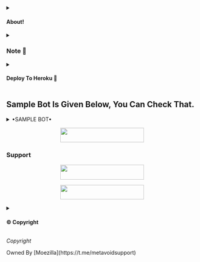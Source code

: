 <details>
<summary><h4>About!</h4></summary>
<pre><b>An Advanced Telegram Chatbot Open Sorce Code.</b></pre>
</details>
<details>
<summary><h3>Note 📝</h3></summary> 
<pre><i>VickMachineBot Is Not My Bot</i></pre>
</details>
<details>
<summary><h4> Deploy To Heroku 🚀</h4></summary>
<pre><i>Enter The Required Vars In The Heroku.</i></pre>
<p align="center"><a href="https://heroku.com/deploy?template=https://github.com/Devarora0981/Demv-Vimk"> <img src="https://img.shields.io/badge/Deploy%20To%20Heroku-black?style=for-the-badge&logo=heroku" width="220" height="38.45"/></a></p>
</details>

## Sample Bot Is Given Below, You Can Check That.

<details>
<summary>•SAMPLE BOT•</summary>
<i> All The Customisations Like Different Start Images And Different Stickers Are Available. Just Check The Vars.</i>
</details>

<p align="center"><a href="https://t.me/Spodormon_Bot"> <img src="https://img.shields.io/badge/Sample%20Bot-pink?style=for-the-badge" width="220" height="38.45"/></a></p>

### Support 

<p align="center"><a href="https://t.me/we_rfriends"> <img src="https://img.shields.io/badge/SUPPORT-black?style=for-the-badge" width="220" height="38.45"/></a></p>

<p align="center"><a href="https://t.me/DEVBOTZ"> <img src="https://img.shields.io/badge/DEV%20BOTZ-blue?style=for-the-badge" width="220" height="38.45"/></a></p>
<details>
<summary><h4>© Copyright </h4></summary> 
<pre><i>I Don't Own The Copyright</i></pre>
</details>

<p align="centre"><i>Copyright</i></p>
Owned By [Moezilla](https://t.me/metavoidsupport)
